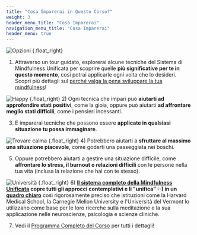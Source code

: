 ```yaml
---
title: "Cosa Imparerai in Questo Corso?"
weight: 3
header_menu_title: "Cosa Imparerai"
navigation_menu_title: "Cosa Imparerai"
header_menu: true
---
```


[//]: # (![ULTRA-grid]&#40;/images/ULTRA-grid.jpg&#41;)

[//]: # (_&copy; Unified Mindfulness LLC & Shinzen Young_)

[//]: # ({.copyright_UM})

![Opzioni](/images/choice.png)
{.float_right}
1) Attraverso un tour guidato, esplorerai alcune tecniche del Sistema di Mindfulness Unificata per scoprire quelle **più significative per te in questo momento**, così potrai applicarle ogni volta che lo desideri. Scopri più dettagli sul [perché valga la pena sviluppare la tua mindfulness](#perché-praticare-la-mindfulness)!

![Happy](/images/happy-people.jpg)
{.float_right}
2) Ogni tecnica che impari può **aiutarti ad approfondire stati positivi**, come la gioia, oppure può aiutarti **ad affrontare meglio stati difficili**, come i pensieri incessanti.

3) E imparerai tecniche che possono essere **applicate in qualsiasi situazione tu possa immaginare**.

![Trovare calma](/images/nature-calm.png)
{.float_right}
4) Potrebbero aiutarti a **sfruttare al massimo una situazione piacevole**, come goderti una passeggiata nei boschi.

5) Oppure potrebbero aiutarti a gestire una situazione difficile, come **affrontare lo stress, il burnout o relazioni difficili** con le persone nella tua vita (inclusa la relazione che hai con te stesso).

![Università](/images/master-university.png)
{.float_right}
6) **[Il sistema completo della Mindfulness Unificata](https://www.shinzen.org/wp-content/uploads/2016/08/IntroToUltra_ver4.8.pdf) copre tutti gli approcci contemplativi e li "unifica" :-) in un [quadro chiaro](https://wiki.unifiedmindfulness.com/index.php/Universal_Library_for_Training_Attention)** così rigorosamente preciso che istituzioni come la Harvard Medical School, la Carnegie Mellon University e l'Università del Vermont lo utilizzano come base per le loro ricerche sulla meditazione e la sua applicazione nelle neuroscienze, psicologia e scienze cliniche.

7) Vedi il [Programma Completo del Corso](#programma-dettagliato-del-corso) per tutti i dettagli!
